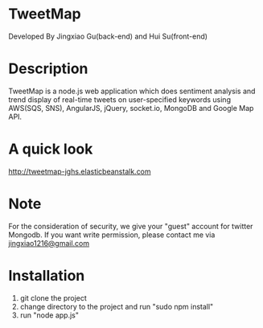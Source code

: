 # TweetMap
Developed By Jingxiao Gu(back-end) and Hui Su(front-end)
# Description
TweetMap is a node.js web application which does sentiment analysis and trend display of real-time tweets on user-specified keywords using AWS(SQS, SNS), AngularJS, jQuery, socket.io, MongoDB and Google Map API.
# A quick look
http://tweetmap-jghs.elasticbeanstalk.com
# Note
For the consideration of security, we give your "guest" account for twitter Mongodb. If you want write permission, please contact me via jingxiao1216@gmail.com
# Installation
1. git clone the project
2. change directory to the project and run "sudo npm install"
3. run "node app.js"
